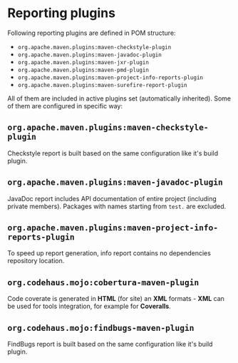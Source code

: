 <!---
# This file is part of the ChillDev-Parent.
#
# @license http://mit-license.org/ The MIT license
# @copyright 2015 © by Rafał Wrzeszcz - Wrzasq.pl.
-->

# Reporting plugins

Following reporting plugins are defined in POM structure:

-   `org.apache.maven.plugins:maven-checkstyle-plugin`
-   `org.apache.maven.plugins:maven-javadoc-plugin`
-   `org.apache.maven.plugins:maven-jxr-plugin`
-   `org.apache.maven.plugins:maven-pmd-plugin`
-   `org.apache.maven.plugins:maven-project-info-reports-plugin`
-   `org.apache.maven.plugins:maven-surefire-report-plugin`

All of them are included in active plugins set (automatically inherited). Some of them are configured in specific way:

## `org.apache.maven.plugins:maven-checkstyle-plugin`

Checkstyle report is built based on the same configuration like it's build plugin.

## `org.apache.maven.plugins:maven-javadoc-plugin`

JavaDoc report includes API documentation of entire project (including private members). Packages with names starting from `test.` are excluded.

## `org.apache.maven.plugins:maven-project-info-reports-plugin`

To speed up report generation, info report contains no dependencies repository location.

## `org.codehaus.mojo:cobertura-maven-plugin`

Code coverate is generated in **HTML** (for site) an **XML** formats - **XML** can be used for tools integration, for example for **Coveralls**.

## `org.codehaus.mojo:findbugs-maven-plugin`

FindBugs report is built based on the same configuration like it's build plugin.

